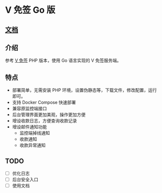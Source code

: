 # V 免签 Go 版

## [文档](https://astwy.github.io/vmq-go/)

## 介绍

参考 [V 免签](https://github.com/szvone/vmqphp) PHP 版本，使用 Go 语言实现的 V 免签服务端。

## 特点

- 部署简单，无需安装 PHP 环境，设置伪静态等，下载文件，修改配置，运行即可。
- 支持 Docker Compose 快速部署
- 兼容原监控端接口
- 后台管理界面更加美观，操作更加方便
- 增设收款日志，方便查询收款记录
- 增设邮件通知功能
  - 监控端掉线通知
  - 收款通知
  - 收款异常通知

## TODO

- [ ] 优化日志
- [ ] 后台安全入口
- [ ] 使用文档
